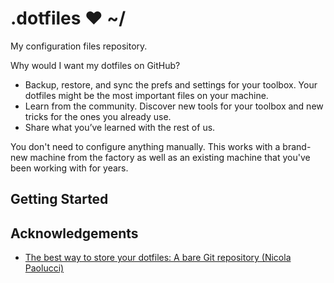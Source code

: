 # .dotfiles ❤ ~/

My configuration files repository.

Why would I want my dotfiles on GitHub?

- Backup, restore, and sync the prefs and settings for your toolbox. Your
  dotfiles might be the most important files on your machine.
- Learn from the community. Discover new tools for your toolbox and new tricks
  for the ones you already use.
- Share what you’ve learned with the rest of us.

You don't need to configure anything manually. This works with a brand-new
machine from the factory as well as an existing machine that you've been
working with for years.

## Getting Started



## Acknowledgements

*  [The best way to store your dotfiles: A bare Git repository (Nicola Paolucci)](https://developer.atlassian.com/blog/2016/02/best-way-to-store-dotfiles-git-bare-repo/)
